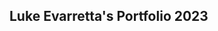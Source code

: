 <h2>Luke Evarretta's Portfolio 2023</h2>
<a href="https://mayday5312002.github.io/Web-Portfolio-2023-/index.html"></a>

